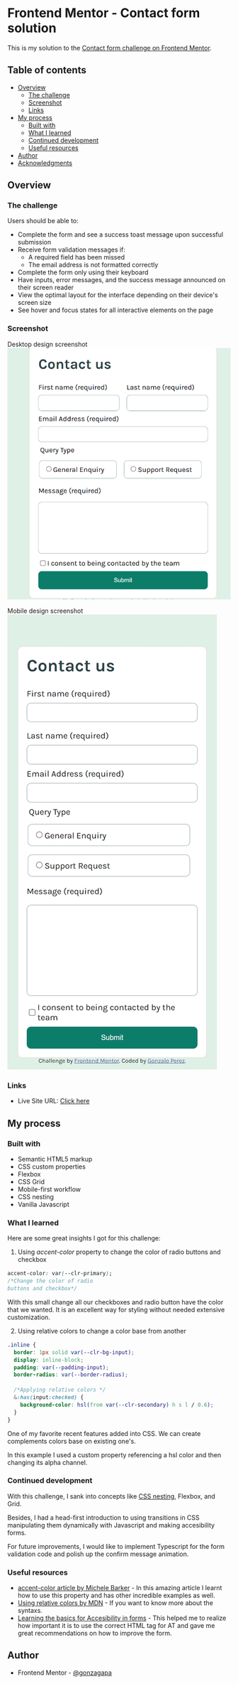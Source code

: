 # Frontend Mentor - Contact form solution

This is my solution to the [Contact form challenge on Frontend Mentor](https://www.frontendmentor.io/challenges/contact-form--G-hYlqKJj).

## Table of contents

- [Overview](#overview)
  - [The challenge](#the-challenge)
  - [Screenshot](#screenshot)
  - [Links](#links)
- [My process](#my-process)
  - [Built with](#built-with)
  - [What I learned](#what-i-learned)
  - [Continued development](#continued-development)
  - [Useful resources](#useful-resources)
- [Author](#author)
- [Acknowledgments](#acknowledgments)

## Overview

### The challenge

Users should be able to:

- Complete the form and see a success toast message upon successful submission
- Receive form validation messages if:
  - A required field has been missed
  - The email address is not formatted correctly
- Complete the form only using their keyboard
- Have inputs, error messages, and the success message announced on their screen reader
- View the optimal layout for the interface depending on their device's screen size
- See hover and focus states for all interactive elements on the page

### Screenshot

Desktop design screenshot
![my solution](./screenshot-solution.png)

Mobile design screenshot
![my solution on mobile version](./mobile-screenshot.jpeg)

### Links

- Live Site URL: [Click here](https://gonzagapa.github.io/Contact-form-frontend-mentor/)

## My process

### Built with

- Semantic HTML5 markup
- CSS custom properties
- Flexbox
- CSS Grid
- Mobile-first workflow
- CSS nesting
- Vanilla Javascript

### What I learned

Here are some great insights I got for this challenge:

1. Using _accent-color_ property to change the color
   of radio buttons and checkbox

```css
accent-color: var(--clr-primary);
/*Change the color of radio 
buttons and checkbox*/
```

With this small change all our checkboxes and radio button have the color that we wanted. It is an excellent way for styling without needed extensive customization.

2. Using relative colors to change a color base from another

```css
.inline {
  border: 1px solid var(--clr-bg-input);
  display: inline-block;
  padding: var(--padding-input);
  border-radius: var(--border-radius);

  /*Applying relative colors */
  &:has(input:checked) {
    background-color: hsl(from var(--clr-secondary) h s l / 0.6);
  }
}
```

One of my favorite recent features added into CSS. We can create complements colors base on existing one's.

In this example I used a custom property referencing a hsl color and then changing its alpha channel.

### Continued development

With this challenge, I sank into concepts like [CSS nesting](https://developer.mozilla.org/en-US/docs/Web/CSS/CSS_nesting), Flexbox, and Grid.

Besides, I had a head-first introduction to using transitions in CSS manipulating them dynamically with Javascript and making accesibility forms.

For future improvements, I would like to implement Typescript for the form validation code and polish up the confirm message animation.

### Useful resources

- [accent-color article by Michele Barker](https://www.smashingmagazine.com/2021/09/simplifying-form-styles-accent-color/) - In this amazing article I learnt how to use this property and has other incredible examples as well.
- [Using relative colors by MDN](https://www.example.com) - If you want to know more about the syntaxs.
- [Learning the basics for Accesibility in forms](https://web.dev/learn/forms/accessibility) - This helped me to realize how important it is to use the correct HTML tag for AT and gave me great recommendations on how to improve the form.

## Author

- Frontend Mentor - [@gonzagapa](https://www.frontendmentor.io/profile/gonzagapa)
